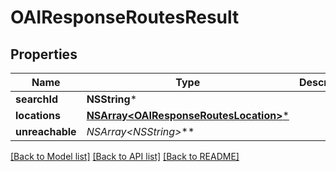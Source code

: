 # OAIResponseRoutesResult

## Properties
Name | Type | Description | Notes
------------ | ------------- | ------------- | -------------
**searchId** | **NSString*** |  | 
**locations** | [**NSArray&lt;OAIResponseRoutesLocation&gt;***](OAIResponseRoutesLocation.md) |  | 
**unreachable** | **NSArray&lt;NSString*&gt;*** |  | 

[[Back to Model list]](../README.md#documentation-for-models) [[Back to API list]](../README.md#documentation-for-api-endpoints) [[Back to README]](../README.md)


